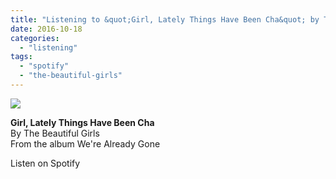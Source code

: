 ```yaml
---
title: "Listening to &quot;Girl, Lately Things Have Been Cha&quot; by The Beautiful Girls"
date: 2016-10-18
categories: 
  - "listening"
tags: 
  - "spotify"
  - "the-beautiful-girls"
---
```


![](images/2cnBinK)  
  
**Girl, Lately Things Have Been Cha**  
By The Beautiful Girls  
From the album We're Already Gone  
  
Listen on Spotify
